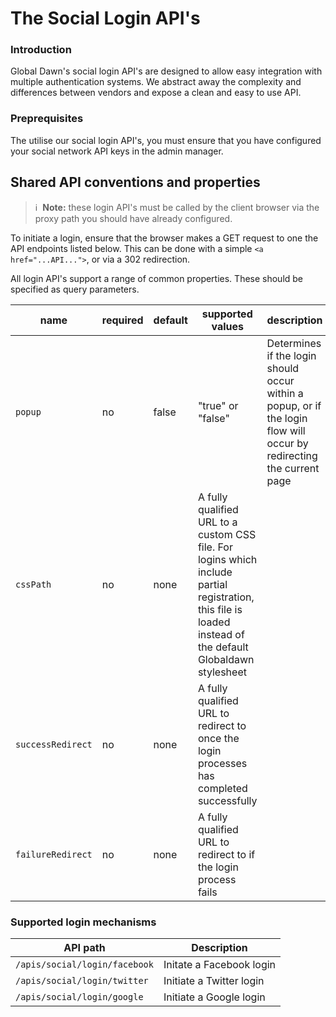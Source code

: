 # The Social Login API's

### Introduction

Global Dawn's social login API's are designed to allow easy integration with multiple authentication systems. We abstract away the complexity and differences between vendors and expose a clean and easy to use API.

### Preprequisites

The utilise our social login API's, you must ensure that you have configured your social network API keys in
the admin manager.

## Shared API conventions and properties

> :information_source: &nbsp;**Note:** these login API's must be called by the client browser via the proxy path you should have already configured.

To initiate a login, ensure that the browser makes a GET request to one the API endpoints listed below. This can be done with
a simple `<a href="...API...">`, or via a 302 redirection.

All login API's support a range of common properties. These should be specified as query parameters.

| name | required | default | supported values | description |
|------|----------|---------|------------------|-------------|
| `popup` | no | false | "true" or "false" | Determines if the login should occur within a popup, or if the login flow will occur by redirecting the current page |
| `cssPath` | no | none | A fully qualified URL to a custom CSS file. For logins which include partial registration, this file is loaded instead of the default Globaldawn stylesheet |
| `successRedirect` | no | none | A fully qualified URL to redirect to once the login processes has completed successfully |
| `failureRedirect` | no | none | A fully qualified URL to redirect to if the login process fails |

### Supported login mechanisms

| API path | Description |
|----------|-------------|
| `/apis/social/login/facebook` | Initate a Facebook login |
| `/apis/social/login/twitter` | Initiate a Twitter login |
| `/apis/social/login/google` | Initiate a Google login |
